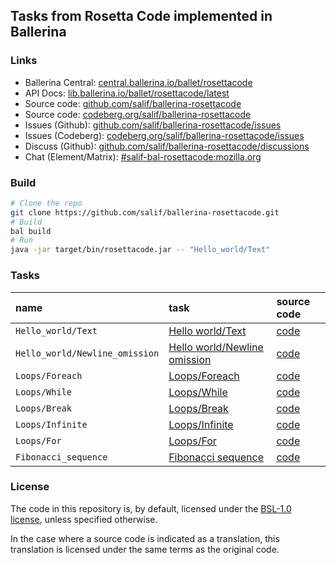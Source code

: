 ## Tasks from Rosetta Code implemented in Ballerina

### Links

* Ballerina Central: [central.ballerina.io/ballet/rosettacode](https://central.ballerina.io/ballet/rosettacode)
* API Docs: [lib.ballerina.io/ballet/rosettacode/latest](https://lib.ballerina.io/ballet/rosettacode/latest)
* Source code: [github.com/salif/ballerina-rosettacode](https://github.com/salif/ballerina-rosettacode)
* Source code: [codeberg.org/salif/ballerina-rosettacode](https://codeberg.org/salif/ballerina-rosettacode)
* Issues (Github): [github.com/salif/ballerina-rosettacode/issues](https://github.com/salif/ballerina-rosettacode/issues)
* Issues (Codeberg): [codeberg.org/salif/ballerina-rosettacode/issues](https://codeberg.org/salif/ballerina-rosettacode/issues)
* Discuss (Github): [github.com/salif/ballerina-rosettacode/discussions](https://github.com/salif/ballerina-rosettacode/discussions)
* Chat (Element/Matrix): [#salif-bal-rosettacode:mozilla.org](https://matrix.to/#/#salif-bal-rosettacode:mozilla.org)

### Build

```bash
# Clone the repo
git clone https://github.com/salif/ballerina-rosettacode.git
# Build
bal build
# Run
java -jar target/bin/rosettacode.jar -- "Hello_world/Text"
```

### Tasks

| name | task | source code |
| :--- | :--- | :--- |
| `Hello_world/Text` | [Hello world/Text](https://www.rosettacode.org/wiki/Hello_world/Text) | [code](/modules/Hello_world_Text/main.bal) |
| `Hello_world/Newline_omission` | [Hello world/Newline omission](https://www.rosettacode.org/wiki/Hello_world/Newline_omission) | [code](/modules/Hello_world_Newline_omission/main.bal) |
| `Loops/Foreach` | [Loops/Foreach](https://www.rosettacode.org/wiki/Loops/Foreach) | [code](/modules/Loops_Foreach/main.bal) |
| `Loops/While` | [Loops/While](https://www.rosettacode.org/wiki/Loops/While) | [code](/modules/Loops_While/main.bal) |
| `Loops/Break` | [Loops/Break](https://www.rosettacode.org/wiki/Loops/Break) | [code](/modules/Loops_Break/main.bal) |
| `Loops/Infinite` | [Loops/Infinite](https://www.rosettacode.org/wiki/Loops/Infinite) | [code](/modules/Loops_Infinite/main.bal) |
| `Loops/For` | [Loops/For](https://rosettacode.org/wiki/Loops/For) | [code](/modules/Loops_For/main.bal) |
| `Fibonacci_sequence` | [Fibonacci sequence](https://rosettacode.org/wiki/Fibonacci_sequence) | [code](/modules/Fibonacci_sequence/main.bal) |

### License

The code in this repository is, by default, licensed under the 
[BSL-1.0 license](./LICENSE.txt), unless specified otherwise.

In the case where a source code is indicated as a translation, 
this translation is licensed under the same terms as the original code.

